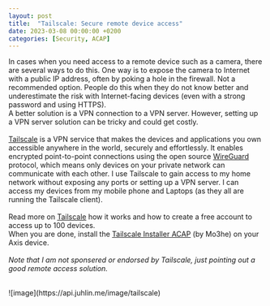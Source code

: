 ```yaml
---
layout: post
title:  "Tailscale: Secure remote device access"
date: 2023-03-08 00:00:00 +0200
categories: [Security, ACAP]
---
```


In cases when you need access to a remote device such as a camera, there are several ways to do this.  One way is to expose the camera to Internet with a public IP address, often by poking a hole in the firewall.  Not a recommended option.  People do this when they do not know better and underestimate the risk with Internet-facing devices (even with a strong password and using HTTPS).  
A better solution is a VPN connection to a VPN server.  However, setting up a VPN server solution can be tricky and could get costly.
 \
 \
[Tailscale](https://tailscale.com/) is a VPN service that makes the devices and applications you own accessible anywhere in the world, securely and effortlessly. It enables encrypted point-to-point connections using the open source [WireGuard](https://www.wireguard.com/) protocol, which means only devices on your private network can communicate with each other.  I use Tailscale to gain access to my home network without exposing any ports or setting up a VPN server.  I can access my devices from my mobile phone and Laptops (as they all are running the Tailscale client).
 \
 \
 Read more on [Tailscale](https://tailscale.com/) how it works and how to create a free account to access up to 100 devices.\
 When you are done, install the [Tailscale Installer ACAP](https://github.com/Mo3he/Axis_Cam_Tailscale) (by Mo3he) on your Axis device.  
 \
_Note that I am not sponsered or endorsed by Tailscale, just pointing out a good remote access solution._

<br/>
![image](https://api.juhlin.me/image/tailscale)
